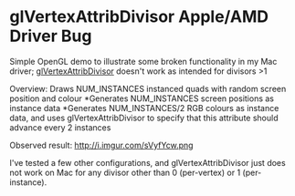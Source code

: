 # glVertexAttribDivisor Apple/AMD Driver Bug

Simple OpenGL demo to illustrate some broken functionality in my Mac driver; [glVertexAttribDivisor](<https://www.khronos.org/registry/OpenGL-Refpages/gl4/html/glVertexAttribDivisor.xhtml>) doesn't work as intended for divisors >1

Overview: Draws NUM_INSTANCES instanced quads with random screen position and colour
*Generates NUM_INSTANCES screen positions as instance data
*Generates NUM_INSTANCES/2 RGB colours as instance data, and uses glVertexAttribDivisor to specify that this attribute should advance every 2 instances

Observed result:
http://i.imgur.com/sVyfYcw.png

I've tested a few other configurations, and glVertexAttribDivisor just does not work on Mac for any divisor other than 0 (per-vertex) or 1 (per-instance).

